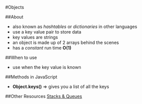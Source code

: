 #Objects

##About
- also known as *hashtables* or *dictionaries* in other languages
- use a key value pair to store data
- key values are strings
- an object is made up of 2 arrays behind the scenes 
- has a *constant* run time **O(1)** 


##When to use
- use when the key value is known

##Methods in JavaScript
- **Object.keys()** => gives you a list of all the keys

##Other Resources
[Stacks & Queues](https://code.tutsplus.com/articles/data-structures-with-javascript-stack-and-queue--cms-23348)

